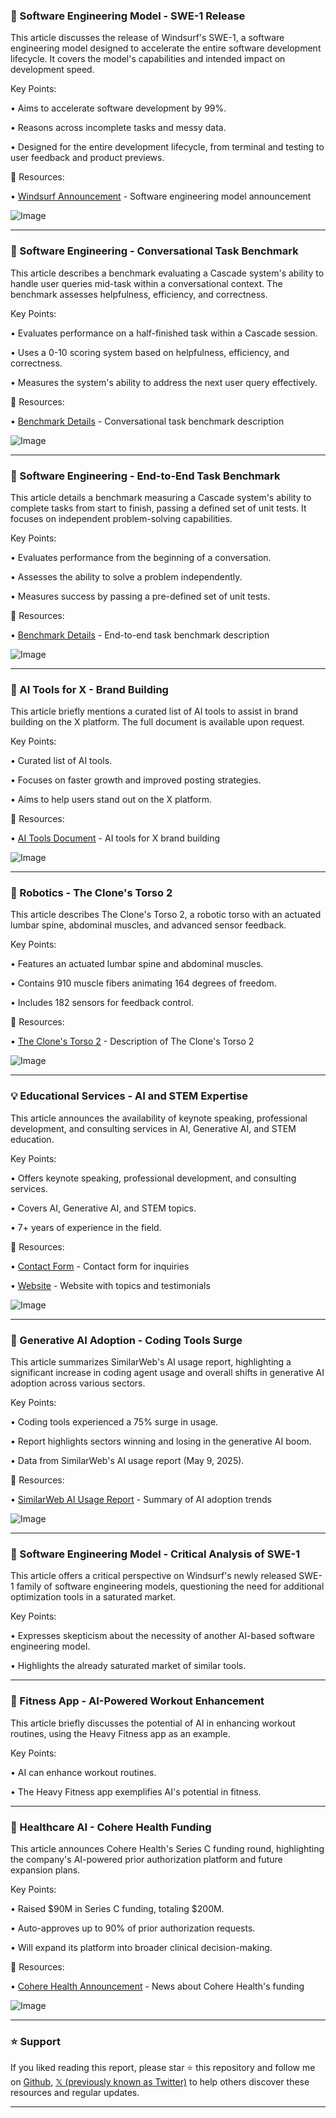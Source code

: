### 🤖 Software Engineering Model - SWE-1 Release

This article discusses the release of Windsurf's SWE-1, a software engineering model designed to accelerate the entire software development lifecycle.  It covers the model's capabilities and intended impact on development speed.


Key Points:

• Aims to accelerate software development by 99%.

• Reasons across incomplete tasks and messy data.

• Designed for the entire development lifecycle, from terminal and testing to user feedback and product previews.


🔗 Resources:

• [Windsurf Announcement](https://x.com/WesRothMoney/status/1923150797996687571) - Software engineering model announcement

![Image](https://pbs.twimg.com/media/GrBncqDaAAAKgXA?format=jpg&name=small)


---
### 🤖 Software Engineering - Conversational Task Benchmark

This article describes a benchmark evaluating a Cascade system's ability to handle user queries mid-task within a conversational context. The benchmark assesses helpfulness, efficiency, and correctness.


Key Points:

• Evaluates performance on a half-finished task within a Cascade session.

• Uses a 0-10 scoring system based on helpfulness, efficiency, and correctness.

• Measures the system's ability to address the next user query effectively.


🔗 Resources:

• [Benchmark Details](https://x.com/AngryTomtweets/status/1923150757374923000) - Conversational task benchmark description

![Image](https://pbs.twimg.com/media/GrBnbDEaAAA0Du3?format=png&name=small)


---
### 🤖 Software Engineering - End-to-End Task Benchmark

This article details a benchmark measuring a Cascade system's ability to complete tasks from start to finish, passing a defined set of unit tests.  It focuses on independent problem-solving capabilities.


Key Points:

• Evaluates performance from the beginning of a conversation.

• Assesses the ability to solve a problem independently.

• Measures success by passing a pre-defined set of unit tests.


🔗 Resources:

• [Benchmark Details](https://x.com/AngryTomtweets/status/1923150742480900452) - End-to-end task benchmark description

![Image](https://pbs.twimg.com/media/GrBnaLeaAAAbhc3?format=png&name=small)


---
### 🚀 AI Tools for X - Brand Building

This article briefly mentions a curated list of AI tools to assist in brand building on the X platform.  The full document is available upon request.


Key Points:

• Curated list of AI tools.

• Focuses on faster growth and improved posting strategies.

• Aims to help users stand out on the X platform.


🔗 Resources:

• [AI Tools Document](https://x.com/futurepedia_io/status/1922947356393340967) -  AI tools for X brand building

![Image](https://pbs.twimg.com/media/Gq-ubjKaAAE2Ey8?format=jpg&name=small)


---
### 🤖 Robotics - The Clone's Torso 2

This article describes The Clone's Torso 2, a robotic torso with an actuated lumbar spine, abdominal muscles, and advanced sensor feedback.


Key Points:

• Features an actuated lumbar spine and abdominal muscles.

• Contains 910 muscle fibers animating 164 degrees of freedom.

• Includes 182 sensors for feedback control.


🔗 Resources:

• [The Clone's Torso 2](https://x.com/WevolverApp/status/1923143933120422150) -  Description of The Clone's Torso 2

![Image](https://pbs.twimg.com/media/GrBhMpNXAAIkID3.jpg)


---
### 💡 Educational Services - AI and STEM Expertise

This article announces the availability of keynote speaking, professional development, and consulting services in AI, Generative AI, and STEM education.


Key Points:

• Offers keynote speaking, professional development, and consulting services.

• Covers AI, Generative AI, and STEM topics.

• 7+ years of experience in the field.


🔗 Resources:

• [Contact Form](http://bit.ly/thriveineduPD) -  Contact form for inquiries

• [Website](http://Rdene915.com) - Website with topics and testimonials

![Image](https://pbs.twimg.com/media/GrBhMFTXoAE-nbB?format=jpg&name=small)


---
### 🤖 Generative AI Adoption - Coding Tools Surge

This article summarizes SimilarWeb's AI usage report, highlighting a significant increase in coding agent usage and overall shifts in generative AI adoption across various sectors.


Key Points:

• Coding tools experienced a 75% surge in usage.

• Report highlights sectors winning and losing in the generative AI boom.

• Data from SimilarWeb's AI usage report (May 9, 2025).


🔗 Resources:

• [SimilarWeb AI Usage Report](https://x.com/Marktechpost/status/1922800725429760252) - Summary of AI adoption trends

![Image](https://pbs.twimg.com/media/Gq8pCLkaAAM4XiZ?format=jpg&name=small)


---
### 🤖 Software Engineering Model - Critical Analysis of SWE-1

This article offers a critical perspective on Windsurf's newly released SWE-1 family of software engineering models, questioning the need for additional optimization tools in a saturated market.


Key Points:

• Expresses skepticism about the necessity of another AI-based software engineering model.

• Highlights the already saturated market of similar tools.


---
### 🚀 Fitness App - AI-Powered Workout Enhancement

This article briefly discusses the potential of AI in enhancing workout routines, using the Heavy Fitness app as an example.


Key Points:

• AI can enhance workout routines.

• The Heavy Fitness app exemplifies AI's potential in fitness.


---
### 🚀 Healthcare AI - Cohere Health Funding

This article announces Cohere Health's Series C funding round, highlighting the company's AI-powered prior authorization platform and future expansion plans.


Key Points:

• Raised $90M in Series C funding, totaling $200M.

• Auto-approves up to 90% of prior authorization requests.

• Will expand its platform into broader clinical decision-making.


🔗 Resources:

• [Cohere Health Announcement](https://x.com/HealthcareAIGuy/status/1922746498971992077) -  News about Cohere Health's funding

![Image](https://pbs.twimg.com/media/Gq73wDeaAAA76lE?format=png&name=small)


---

### ⭐️ Support

If you liked reading this report, please star ⭐️ this repository and follow me on [Github](https://github.com/Drix10), [𝕏 (previously known as Twitter)](https://x.com/DRIX_10_) to help others discover these resources and regular updates.

---